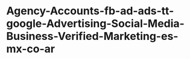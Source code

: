# Agency-Accounts-fb-ad-ads-tt-google-Advertising-Social-Media-Business-Verified-Marketing-es-mx-co-ar